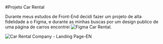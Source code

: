 #Projeto Car Rental

Durante meus estudos de Front-End decidi fazer um projeto de alta fidelidade a o Figma, e durante as minhas buscas por um design publico de uma página de carros encontrei ![Figma Car Rental](https://www.figma.com/file/VbQKFNWzZqETk4MzcOIEWj/Car-Rental-Website-%7C-Free-Landing-Page-(Community)?type=design&node-id=46-464&mode=design&t=jfRu54ilt9uQWfLt-0).

![Car Rental Company - Landing Page-EN](https://github.com/aleRibeiro0209/projeto-landingPage-car/assets/75389955/26912d4e-8c2d-4beb-905b-4882f0a11f90)
